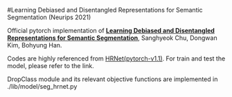 #Learning Debiased and Disentangled Representations for Semantic Segmentation (Neurips 2021)

Official pytorch implementation of **[Learning Debiased and Disentangled Representations for Semantic Segmentation](https://proceedings.neurips.cc/paper/2021/file/465636eb4a7ff4b267f3b765d07a02da-Paper.pdf)**, Sanghyeok Chu, Dongwan Kim, Bohyung Han.

Codes are highly referenced from [HRNet(pytorch-v1.1)](https://github.com/HRNet/HRNet-Semantic-Segmentation/tree/pytorch-v1.1).
For train and test the model, please refer to the link.

DropClass module and its relevant objective functions are implemented in ./lib/model/seg_hrnet.py
